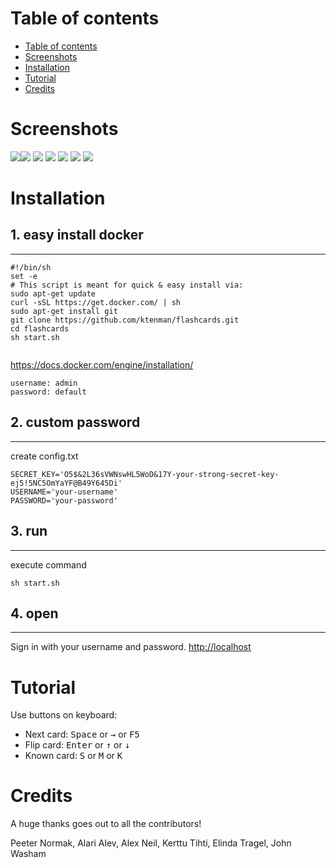 Table of contents
=================

  * [Table of contents](#table-of-contents)
  * [Screenshots](#screenshots)
  * [Installation](#installation)
  * [Tutorial](#tutorial)
  * [Credits](#credits)
    
Screenshots
===========
![](http://s009.radikal.ru/i309/1701/fd/6d9215e6a27f.png)![](http://s018.radikal.ru/i507/1701/0d/30c53c9b970e.png)
![](http://s015.radikal.ru/i330/1701/fd/9a485e5426be.png)
![](http://s020.radikal.ru/i721/1701/0b/1b13dba6c3e9.png)
![](http://s61.radikal.ru/i174/1701/6e/966a38d713fa.png)
![](http://s020.radikal.ru/i720/1701/52/871a34544d02.png)
![](http://s015.radikal.ru/i330/1701/fd/9a485e5426be.png)

Installation
============

## 1. easy install docker
-------------------
```
#!/bin/sh
set -e
# This script is meant for quick & easy install via:
sudo apt-get update
curl -sSL https://get.docker.com/ | sh
sudo apt-get install git
git clone https://github.com/ktenman/flashcards.git
cd flashcards
sh start.sh


```
https://docs.docker.com/engine/installation/
```
username: admin
password: default
```

## 2. custom password
---------------------
create config.txt
```
SECRET_KEY='O5$&2L36sVWNswHL5WoD&17Y-your-strong-secret-key-ej5!5NC5OmYaYF@B49Y645Di'
USERNAME='your-username'
PASSWORD='your-password'
```
## 3. run
--------
execute command
```
sh start.sh
```
## 4. open
---------
Sign in with your username and password.
[http://localhost](http://localhost)

Tutorial
========
Use buttons on keyboard:
* Next card: <kbd>Space</kbd> or <kbd>&rarr;</kbd> or <kbd>F5</kbd>
* Flip card: <kbd>Enter</kbd> or <kbd>	&#x2191;</kbd> or <kbd>&#x2193;</kbd>
* Known card: <kbd>S</kbd> or <kbd>M</kbd> or <kbd>K</kbd>

Credits
=======
A huge thanks goes out to all the contributors!

Peeter Normak, Alari Alev, Alex Neil, Kerttu Tihti, Elinda Tragel, John Washam


